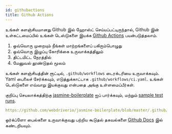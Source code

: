 ```yaml
---
id: githubactions
title: Github Actions
---
```


உங்கள் களஞ்சியமானது Github இல் ஹோஸ்ட் செய்யப்பட்டிருந்தால், Github இன் உள்கட்டமைப்பில் உங்கள் டெஸ்டுகளை இயக்க [Github Actions](https://docs.github.com/en/actions/getting-started-with-github-actions/about-github-actions#about-github-actions) பயன்படுத்தலாம்.

1. ஒவ்வொரு முறையும் நீங்கள் மாற்றங்களைப் பகிரும்பொழுது
2. ஒவ்வொரு இழுப்பு கோரிக்கை உருவாக்கத்திலும்
3. திட்டமிட்ட நேரத்தில்
4. மேனுவல் தூண்டுதல் மூலம்

உங்கள் களஞ்சியத்தின் ரூட்டில், `.github/workflows` டைரக்டரியை உருவாக்கவும். Yaml பைலைச் சேர்க்கவும், எடுத்துக்காட்டாக `.github/workflows/ci.yaml`. உங்கள் டெஸ்டுகளை எவ்வாறு இயக்குவது என்பதை அங்கு உள்ளமைப்பீர்கள்.

குறிப்பு செயலாக்கத்திற்கு [jasmine-boilerplate](https://github.com/webdriverio/jasmine-boilerplate/blob/master/.github/workflows/ci.yaml) ஐப் பார்க்கவும், மற்றும் [sample test runs](https://github.com/webdriverio/jasmine-boilerplate/actions?query=workflow%3ACI).

```yaml reference
https://github.com/webdriverio/jasmine-boilerplate/blob/master/.github/workflows/ci.yaml
```

ஒர்க்ப்ளோ பைல்களை உருவாக்குவது பற்றிய கூடுதல் தகவல்களை [Github Docs](https://docs.github.com/en/actions/configuring-and-managing-workflows/configuring-a-workflow#creating-a-workflow-file) இல் கண்டறியவும்.

